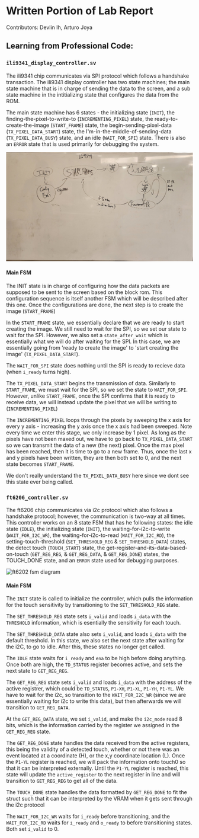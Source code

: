 # Written Portion of Lab Report
Contributors: Devlin Ih, Arturo Joya

## Learning from Professional Code:

### `ili9341_display_controller.sv`
The ili9341 chip communicates via SPI protocol which follows a handshake transaction. The ili9341 display controller has two state machines; the main state machine that is in charge of sending the data to the screen, and a sub state machine in the intitializing state that configures the data from the ROM.

The main state machine has 6 states - the initializing state (`INIT`), the finding-the-pixel-to-write-to (`INCREMENTING_PIXEL`) state, the ready-to-create-the-image (`START_FRAME`) state, the begin-sending-pixel-data (`TX_PIXEL_DATA_START`) state, the I'm-in-the-middle-of-sending-data (`TX_PIXEL_DATA_BUSY`) state, and an idle (`WAIT_FOR_SPI`) state. There is also an `ERROR` state that is used primarily for debugging the system.

![ili9341 fsm diagram](docs/ili9341fsm.jpg)

#### Main FSM
The INIT state is in charge of configuring how the data packets are supposed to be sent to the screen based on the block rom. This configuration sequence is itself another FSM which will be described after this one. Once the configurations are done, the next step is to create the image (`START_FRAME`)

In the `START_FRAME` state, we essentially declare that we are ready to start creating the image. We still need to wait for the SPI, so we set our state to wait for the SPI. However, we also set a `state_after_wait` which is essentially what we will do after waiting for the SPI. In this case, we are essentially going from 'ready to create the image' to 'start creating the image' (`TX_PIXEL_DATA_START`).

The `WAIT_FOR_SPI` state does nothing until the SPI is ready to recieve data (when `i_ready` turns high).

The `TX_PIXEL_DATA_START` begins the transmission of data. Similarly to `START_FRAME`, we must wait for the SPI, so we set the state to `WAIT_FOR_SPI`. However, unlike `START_FRAME`, once the SPI confirms that it is ready to receive data, we will instead update the pixel that we will be writing to (`INCREMENTING_PIXEL`)

The `INCREMENTING_PIXEL` loops through the pixels by sweeping the x axis for every y axis - increasing the y axis once the x axis had been sweeped. Note every time we enter this stage, we only increase by 1 pixel. As long as the pixels have not been maxed out, we have to go back to `TX_PIXEL_DATA_START` so we can transmit the data of a new (the next) pixel. Once the max pixel has been reached, then it is time to go to a new frame. Thus, once the last x and y pixels have been written, they are then both set to 0, and the next state becomes `START_FRAME`.

We don't really understand the `TX_PIXEL_DATA_BUSY` here since we dont see this state ever being called.

### `ft6206_controller.sv`
The ft6206 chip communicates via i2c protocol which also follows a handshake protocol; however, the communication is two-way at all times. This controller works on an 8 state FSM that has he following states: the idle state (`IDLE`), the initializing state (`INIT`), the waiting-for-i2c-to-write (`WAIT_FOR_I2C_WR`), the waiting-for-i2c-to-read (`WAIT_FOR_I2C_RD`), the setting-touch-threshold (`SET_THRESHOLD_REG` & `SET_THRESHOLD_DATA`) states, the detect touch (`TOUCH_START`) state, the get-register-and-its-data-based-on-touch (`GET_REG_REG`, & `GET_REG_DATA`, & `GET_REG_DONE`) states, the TOUCH_DONE state, and an `ERROR` state used for debugging purposes.

![ft6202 fsm diagram](docs/pt6206fsm.jpg)

#### Main FSM
The `INIT` state is called to initialize the controller, which pulls the information for the touch sensitivity by transitioning to the `SET_THRESHOLD_REG` state.

The `SET_THRESHOLD_REG` state sets `i_valid` and loads `i_data` with the `THRESHOLD` information, which is esentially the sensitivity for each touch.

The `SET_THRESHOLD_DATA` state also sets `i_valid`, and loads `i_data` with the default threshold. In this state, we also set the next state after waiting for the i2C, to go to idle. After this, these states no longer get called.

The `IDLE` state waits for `i_ready` and `ena` to be high before doing anything. Once both are high, the `TD_STATUS` register becomes active, and sets the next state to `GET_REG_REG`.

The `GET_REG_REG` state sets `i_valid` and loads `i_data` with the address of the active registrer, which could be `TD_STATUS`, `P1-XH`, `P1-XL`, `P1-YH`, `P1-YL`. We have to wait for the i2c, so transition to the `WAIT_FOR_I2C_WR` (since we are essentially waiting for i2c to write this data), but then afterwards we will transition to `GET_REG_DATA`.

At the `GET_REG_DATA` state, we set `i_valid`, and make the `i2c_mode` read 8 bits, which is the information carried by the register we assigned in the `GET_REG_REG` state.

The `GET_REG_DONE` state handles the data received from the active registers, this being the validity of a detected touch, whether or not there was an event located at a coordinate (H), or the x,y coordinate location (L). Once the `P1-YL` register is reached, we will pack the information onto touch0 so that it can be interpreted externally. Until the `P1-YL` register is reached, this state will update the `active_register` to the next register in line and will transition to `GET_REG_REG` to get all of the data.

The `TOUCH_DONE` state handles the data formatted by `GET_REG_DONE` to fit the struct such that it can be interpreted by the VRAM when it gets sent through the i2c protocol

The `WAIT_FOR_I2C_WR` waits for `i_ready` before transitioning, and the `WAIT_FOR_I2C_RD` waits for `i_ready` and `o_ready` to before transitioning states. Both set `i_valid` to 0.
